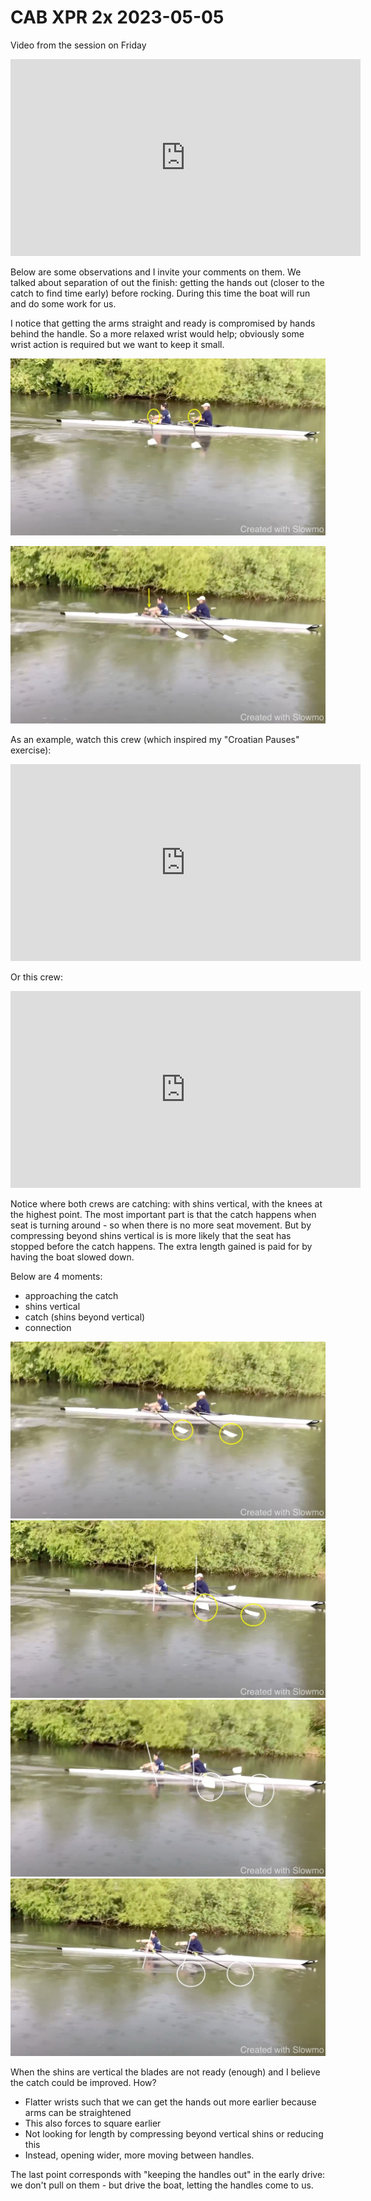
# CAB XPR 2x 2023-05-05

Video from the session on Friday

<iframe width="560" height="315" src="https://www.youtube.com/embed/FR0YQynqARA" title="YouTube video player" frameborder="0" allow="accelerometer; autoplay; clipboard-write; encrypted-media; gyroscope; picture-in-picture; web-share" allowfullscreen></iframe>

Below are some observations and I invite your comments on them. We talked
about separation of out the finish: getting the hands out (closer to the
catch to find time early) before rocking. During this time the boat will
run and do some work for us.

I notice that getting the arms straight and ready is compromised by
hands behind the handle. So a more relaxed wrist would help; obviously
some wrist action is required but we want to keep it small. 

![IMG_0590.JPG](IMG_0590.JPG)

![IMG_0591.JPG](IMG_0591.JPG)

As an example, watch this crew (which inspired my "Croatian Pauses"
exercise):

<iframe width="560" height="315" src="https://www.youtube.com/embed/5EX2XJYPsK8" title="YouTube video player" frameborder="0" allow="accelerometer; autoplay; clipboard-write; encrypted-media; gyroscope; picture-in-picture; web-share" allowfullscreen></iframe>

Or this crew:

<iframe width="560" height="315" src="https://www.youtube.com/embed/11YH_7Esfjc?start=100" title="YouTube video player" frameborder="0" allow="accelerometer; autoplay; clipboard-write; encrypted-media; gyroscope; picture-in-picture; web-share" allowfullscreen></iframe>

Notice where both crews are catching: with shins vertical, with the
knees at the highest point. The most important part is that the catch
happens when seat is turning around - so when there is no more seat
movement. But by compressing beyond shins vertical is is more likely
that the seat has stopped before the catch happens. The extra length
gained is paid for by having the boat slowed down.

Below are 4 moments:

* approaching the catch
* shins vertical
* catch (shins beyond vertical)
* connection

![IMG_0592.JPG](IMG_0592.JPG)
![IMG_0593.JPG](IMG_0593.JPG)
![IMG_0594.JPG](IMG_0594.JPG)
![IMG_0595.JPG](IMG_0595.JPG)

When the shins are vertical the blades are not ready (enough) and I
believe the catch could be improved. How?

* Flatter wrists such that we can get the hands out more earlier because
  arms can be straightened
* This also forces to square earlier
* Not looking for length by compressing beyond vertical shins or
  reducing this
* Instead, opening wider, more moving between handles.

The last point corresponds with "keeping the handles out" in the early
drive: we don't pull on them - but drive the boat, letting the handles
come to us.



